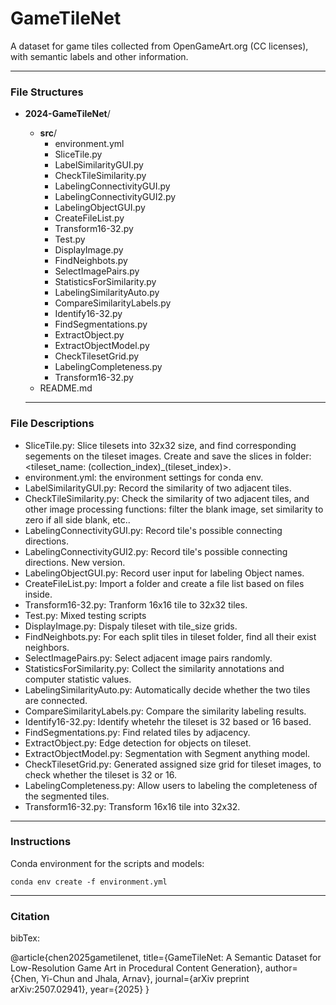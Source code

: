 # GameTileNet
A dataset for game tiles collected from OpenGameArt.org (CC licenses), with semantic labels and other information.

---
### File Structures

- **2024-GameTileNet**/
  - **src**/
    - environment.yml
    - SliceTile.py
    - LabelSimilarityGUI.py
    - CheckTileSimilarity.py
    - LabelingConnectivityGUI.py
    - LabelingConnectivityGUI2.py
    - LabelingObjectGUI.py            
    - CreateFileList.py
    - Transform16-32.py
    - Test.py
    - DisplayImage.py
    - FindNeighbots.py
    - SelectImagePairs.py
    - StatisticsForSimilarity.py
    - LabelingSimilarityAuto.py
    - CompareSimilarityLabels.py
    - Identify16-32.py
    - FindSegmentations.py
    - ExtractObject.py
    - ExtractObjectModel.py
    - CheckTilesetGrid.py
    - LabelingCompleteness.py
    - Transform16-32.py            
  <!-- - **annotations**/
    - dataset1.csv
    - dataset2.csv -->
  - README.md

  ---
### File Descriptions

* SliceTile.py: Slice tilesets into 32x32 size, and find corresponding segements on the tileset images. Create and save the slices in folder: <tileset_name: (collection_index)_(tileset_index)>.
* environment.yml: the environment settings for conda env. 
* LabelSimilarityGUI.py: Record the similarity of two adjacent tiles.
* CheckTileSimilarity.py: Check the similarity of two adjacent tiles, and other image processing functions: filter the blank image, set similarity to zero if all side blank, etc.. 
* LabelingConnectivityGUI.py: Record tile's possible connecting directions.
* LabelingConnectivityGUI2.py: Record tile's possible connecting directions. New version.
* LabelingObjectGUI.py: Record user input for labeling Object names.            
* CreateFileList.py: Import a folder and create a file list based on files inside.
* Transform16-32.py: Tranform 16x16 tile to 32x32 tiles.
* Test.py: Mixed testing scripts
* DisplayImage.py: Dispaly tileset with tile_size grids.
* FindNeighbots.py: For each split tiles in tileset folder, find all their exist neighbors.
* SelectImagePairs.py: Select adjacent image pairs randomly.
* StatisticsForSimilarity.py: Collect the similarity annotations and computer statistic values.
* LabelingSimilarityAuto.py: Automatically decide whether the two tiles are connected.
* CompareSimilarityLabels.py: Compare the similarity labeling results.
* Identify16-32.py: Identify whetehr the tileset is 32 based or 16 based.
* FindSegmentations.py: Find related tiles by adjacency.
* ExtractObject.py: Edge detection for objects on tileset.
* ExtractObjectModel.py: Segmentation with Segment anything model.
* CheckTilesetGrid.py: Generated assigned size grid for tileset images, to check whether the tileset is 32 or 16.
* LabelingCompleteness.py: Allow users to labeling the completeness of the segmented tiles.
* Transform16-32.py: Transform 16x16 tile into 32x32.  
---
### Instructions

Conda environment for the scripts and models:

```
conda env create -f environment.yml
```

---

### Citation

bibTex:

@article{chen2025gametilenet,
  title={GameTileNet: A Semantic Dataset for Low-Resolution Game Art in Procedural Content Generation},
  author={Chen, Yi-Chun and Jhala, Arnav},
  journal={arXiv preprint arXiv:2507.02941},
  year={2025}
}

```


```
 
